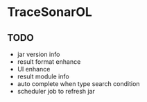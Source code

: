# TraceSonarOL

## TODO

* jar version info
* result format enhance
* UI enhance
* result module info
* auto complete when type search condition
* scheduler job to refresh jar